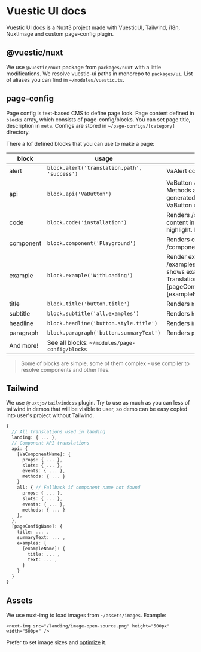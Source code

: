 # Vuestic UI docs

Vuestic UI docs is a Nuxt3 project made with VuesticUI, Tailwind, i18n, NuxtImage and custom page-config plugin.

## @vuestic/nuxt

We use `@vuestic/nuxt` package from `packages/nuxt` with a little modifications. We resolve vuestic-ui paths in monorepo to `packages/ui`.
List of aliases you can find in `~/modules/vuestic.ts`.

## page-config
Page config is text-based CMS to define page look.
Page content defined in `blocks` array, which consists of page-config/blocks.
You can set page title, description in `meta`.
Configs are stored in `~/page-configs/[category]` directory.

There a lof defined blocks that you can use to make a page:

| block | usage | description |
| --- | --- | --- |
| alert | `block.alert('translation.path', 'success')` | VaAlert component with text
| api | `block.api('VaButton')` | VaButton API section. Props, Events, Methods and Slots table will be generated automatically from VaButton component
| code | `block.code('installation')` | Renders /code/[fileName].[ext] file content in code view with syntax highlight. Ext resolved automatically.
| component | `block.component('Playground')` | Renders component from /components/[componentName].vue
| example | `block.example('WithLoading')` | Render example from /examples/[exampleName].vue. It shows example title, text and code. Translations resolved from [pageConfig].examples.[exampleName].['title' or 'text']
| title | `block.title('button.title')` | Renders `h1`
| subtitle | `block.subtitle('all.examples')` | Renders `h2`
| headline | `block.headline('button.style.title')` | Renders `h3`
| paragraph | `block.paragraph('button.summaryText')` | Renders `p`
| And more! | See all blocks: `~/modules/page-config/blocks` |
> Some of blocks are simple, some of them complex - use compiler to resolve components and other files.
## Tailwind
We use `@nuxtjs/tailwindcss` plugin. 
Try to use as much as you can less of tailwind in demos that will be visible to user, so demo can be easy copied into user's project
without Tailwind.

```ts
{
  // All translations used in landing
  landing: { ... }, 
  // Component API translations
  api: {
    [VaComponentName]: {
      props: { ... },
      slots: { ... },
      events: { ... },
      methods: { ... }
    }
    all: { // Fallback if component name not found
      props: { ... },
      slots: { ... },
      events: { ... },
      methods: { ... }
    },
  },
  [pageConfigName]: {
    title: ... ,
    summaryText: ... ,
    examples: {
      [exampleName]: {
        title: ... ,
        text: ... ,
      }
    }
  }
}
```

## Assets

We use nuxt-img to load images from `~/assets/images`. Example:
```vue
<nuxt-img src="/landing/image-open-source.png" height="500px" width="500px" />
```

Prefer to set image sizes and [optimize](tinypng.com/) it.

